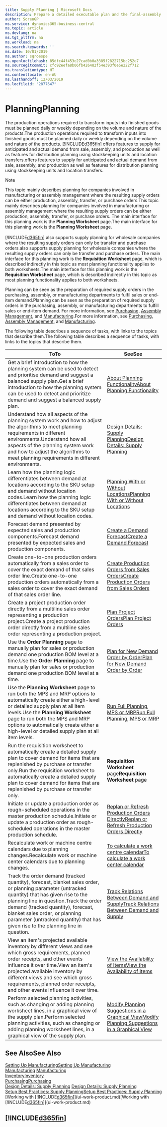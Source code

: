 ```yaml
---
title: Supply Planning | Microsoft Docs
description: Prepare a detailed executable plan and the final-assembly production schedule for sales and production demand.
author: SorenGP
ms.service: dynamics365-business-central
ms.topic: article
ms.devlang: na
ms.tgt_pltfrm: na
ms.workload: na
ms.search.keywords: ''
ms.date: 10/01/2019
ms.author: sgroespe
ms.openlocfilehash: 85dfc44f453e27cad0b0a3385f2822715bc252e7
ms.sourcegitcommit: cfc92eefa8b06fb426482f54e393f0e6e222f712
ms.translationtype: HT
ms.contentlocale: en-AU
ms.lasthandoff: 12/03/2019
ms.locfileid: "2877647"
---
```

# <a name="planning"></a><span data-ttu-id="861c3-103">Planning</span><span class="sxs-lookup"><span data-stu-id="861c3-103">Planning</span></span>
<span data-ttu-id="861c3-104">The production operations required to transform inputs into finished goods must be planned daily or weekly depending on the volume and nature of the products.</span><span class="sxs-lookup"><span data-stu-id="861c3-104">The production operations required to transform inputs into finished goods must be planned daily or weekly depending on the volume and nature of the products.</span></span> [!INCLUDE[d365fin](includes/d365fin_md.md)] <span data-ttu-id="861c3-105">offers features to supply for anticipated and actual demand from sale, assembly, and production as well as features for distribution planning using stockkeeping units and location transfers.</span><span class="sxs-lookup"><span data-stu-id="861c3-105">offers features to supply for anticipated and actual demand from sale, assembly, and production as well as features for distribution planning using stockkeeping units and location transfers.</span></span>

> [!NOTE]
> <span data-ttu-id="861c3-106">This topic mainly describes planning for companies involved in manufacturing or assembly management where the resulting supply orders can be either production, assembly, transfer, or purchase orders.</span><span class="sxs-lookup"><span data-stu-id="861c3-106">This topic mainly describes planning for companies involved in manufacturing or assembly management where the resulting supply orders can be either production, assembly, transfer, or purchase orders.</span></span> <span data-ttu-id="861c3-107">The main interface for this planning work is the **Planning Worksheet** page.</span><span class="sxs-lookup"><span data-stu-id="861c3-107">The main interface for this planning work is the **Planning Worksheet** page.</span></span><br /><br />
> [!INCLUDE[d365fin](includes/d365fin_md.md)] <span data-ttu-id="861c3-108">also supports supply planning for wholesale companies where the resulting supply orders can only be transfer and purchase orders.</span><span class="sxs-lookup"><span data-stu-id="861c3-108">also supports supply planning for wholesale companies where the resulting supply orders can only be transfer and purchase orders.</span></span> <span data-ttu-id="861c3-109">The main interface for this planning work is the **Requisition Worksheet** page, which is described indirectly in this topic as most planning functionality applies to both worksheets.</span><span class="sxs-lookup"><span data-stu-id="861c3-109">The main interface for this planning work is the **Requisition Worksheet** page, which is described indirectly in this topic as most planning functionality applies to both worksheets.</span></span>

<span data-ttu-id="861c3-110">Planning can be seen as the preparation of required supply orders in the purchasing, assembly, or manufacturing departments to fulfil sales or end-item demand.</span><span class="sxs-lookup"><span data-stu-id="861c3-110">Planning can be seen as the preparation of required supply orders in the purchasing, assembly, or manufacturing departments to fulfill sales or end-item demand.</span></span> <span data-ttu-id="861c3-111">For more information, see [Purchasing](purchasing-manage-purchasing.md), [Assembly Management](assembly-assemble-items.md), and [Manufacturing](production-manage-manufacturing.md).</span><span class="sxs-lookup"><span data-stu-id="861c3-111">For more information, see [Purchasing](purchasing-manage-purchasing.md), [Assembly Management](assembly-assemble-items.md), and [Manufacturing](production-manage-manufacturing.md).</span></span>

<span data-ttu-id="861c3-112">The following table describes a sequence of tasks, with links to the topics that describe them.</span><span class="sxs-lookup"><span data-stu-id="861c3-112">The following table describes a sequence of tasks, with links to the topics that describe them.</span></span>   

|<span data-ttu-id="861c3-113">**To**</span><span class="sxs-lookup"><span data-stu-id="861c3-113">**To**</span></span>|<span data-ttu-id="861c3-114">**See**</span><span class="sxs-lookup"><span data-stu-id="861c3-114">**See**</span></span>|  
|------------|-------------|  
|<span data-ttu-id="861c3-115">Get a brief introduction to how the planning system can be used to detect and prioritise demand and suggest a balanced supply plan.</span><span class="sxs-lookup"><span data-stu-id="861c3-115">Get a brief introduction to how the planning system can be used to detect and prioritize demand and suggest a balanced supply plan.</span></span>|[<span data-ttu-id="861c3-116">About Planning Functionality</span><span class="sxs-lookup"><span data-stu-id="861c3-116">About Planning Functionality</span></span>](production-about-planning-functionality.md)|
|<span data-ttu-id="861c3-117">Understand how all aspects of the planning system work and how to adjust the algorithms to meet planning requirements in different environments.</span><span class="sxs-lookup"><span data-stu-id="861c3-117">Understand how all aspects of the planning system work and how to adjust the algorithms to meet planning requirements in different environments.</span></span>|[<span data-ttu-id="861c3-118">Design Details: Supply Planning</span><span class="sxs-lookup"><span data-stu-id="861c3-118">Design Details: Supply Planning</span></span>](design-details-supply-planning.md)|
|<span data-ttu-id="861c3-119">Learn how the planning logic differentiates between demand at locations according to the SKU setup and demand without location codes.</span><span class="sxs-lookup"><span data-stu-id="861c3-119">Learn how the planning logic differentiates between demand at locations according to the SKU setup and demand without location codes.</span></span>|[<span data-ttu-id="861c3-120">Planning With or Without Locations</span><span class="sxs-lookup"><span data-stu-id="861c3-120">Planning With or Without Locations</span></span>](production-planning-with-without-locations.md)|
|<span data-ttu-id="861c3-121">Forecast demand presented by expected sales and production components.</span><span class="sxs-lookup"><span data-stu-id="861c3-121">Forecast demand presented by expected sales and production components.</span></span>|[<span data-ttu-id="861c3-122">Create a Demand Forecast</span><span class="sxs-lookup"><span data-stu-id="861c3-122">Create a Demand Forecast</span></span>](production-how-to-create-a-forecast.md)|  
|<span data-ttu-id="861c3-123">Create one-to-one production orders automatically from a sales order to cover the exact demand of that sales order line.</span><span class="sxs-lookup"><span data-stu-id="861c3-123">Create one-to-one production orders automatically from a sales order to cover the exact demand of that sales order line.</span></span>|[<span data-ttu-id="861c3-124">Create Production Orders from Sales Orders</span><span class="sxs-lookup"><span data-stu-id="861c3-124">Create Production Orders from Sales Orders</span></span>](production-how-to-create-production-orders-from-sales-orders.md)|
|<span data-ttu-id="861c3-125">Create a project production order directly from a multiline sales order representing a production project.</span><span class="sxs-lookup"><span data-stu-id="861c3-125">Create a project production order directly from a multiline sales order representing a production project.</span></span>|[<span data-ttu-id="861c3-126">Plan Project Orders</span><span class="sxs-lookup"><span data-stu-id="861c3-126">Plan Project Orders</span></span>](production-how-to-plan-project-orders.md)|
|<span data-ttu-id="861c3-127">Use the **Order Planning** page to manually plan for sales or production demand one production BOM level at a time.</span><span class="sxs-lookup"><span data-stu-id="861c3-127">Use the **Order Planning** page to manually plan for sales or production demand one production BOM level at a time.</span></span>|[<span data-ttu-id="861c3-128">Plan for New Demand Order by Order</span><span class="sxs-lookup"><span data-stu-id="861c3-128">Plan for New Demand Order by Order</span></span>](production-how-to-plan-for-new-demand.md)|
|<span data-ttu-id="861c3-129">Use the **Planning Worksheet** page to run both the MPS and MRP options to automatically create either a high-level or detailed supply plan at all item levels.</span><span class="sxs-lookup"><span data-stu-id="861c3-129">Use the **Planning Worksheet** page to run both the MPS and MRP options to automatically create either a high-level or detailed supply plan at all item levels.</span></span>|[<span data-ttu-id="861c3-130">Run Full Planning, MPS or MRP</span><span class="sxs-lookup"><span data-stu-id="861c3-130">Run Full Planning, MPS or MRP</span></span>](production-how-to-run-mps-and-mrp.md)|
|<span data-ttu-id="861c3-131">Run the requisition worksheet to automatically create a detailed supply plan to cover demand for items that are replenished by purchase or transfer only.</span><span class="sxs-lookup"><span data-stu-id="861c3-131">Run the requisition worksheet to automatically create a detailed supply plan to cover demand for items that are replenished by purchase or transfer only.</span></span>|<span data-ttu-id="861c3-132">**Requisition Worksheet** page</span><span class="sxs-lookup"><span data-stu-id="861c3-132">**Requisition Worksheet** page</span></span>|  
|<span data-ttu-id="861c3-133">Initiate or update a production order as rough-scheduled operations in the master production schedule.</span><span class="sxs-lookup"><span data-stu-id="861c3-133">Initiate or update a production order as rough-scheduled operations in the master production schedule.</span></span>|[<span data-ttu-id="861c3-134">Replan or Refresh Production Orders Directly</span><span class="sxs-lookup"><span data-stu-id="861c3-134">Replan or Refresh Production Orders Directly</span></span>](production-how-to-replan-refresh-production-orders.md)|
|<span data-ttu-id="861c3-135">Recalculate work or machine centre calendars due to planning changes.</span><span class="sxs-lookup"><span data-stu-id="861c3-135">Recalculate work or machine center calendars due to planning changes.</span></span>|[<span data-ttu-id="861c3-136">To calculate a work centre calendar</span><span class="sxs-lookup"><span data-stu-id="861c3-136">To calculate a work center calendar</span></span>](production-how-to-create-work-center-calendars.md#to-calculate-a-work-center-calendar)|
|<span data-ttu-id="861c3-137">Track the order demand (tracked quantity), forecast, blanket sales order, or planning parameter (untracked quantity) that has given rise to the planning line in question.</span><span class="sxs-lookup"><span data-stu-id="861c3-137">Track the order demand (tracked quantity), forecast, blanket sales order, or planning parameter (untracked quantity) that has given rise to the planning line in question.</span></span>|[<span data-ttu-id="861c3-138">Track Relations Between Demand and Supply</span><span class="sxs-lookup"><span data-stu-id="861c3-138">Track Relations Between Demand and Supply</span></span>](production-how-track-demand-supply.md)|
|<span data-ttu-id="861c3-139">View an item's projected available inventory by different views and see which gross requirements, planned order receipts, and other events influence it over time.</span><span class="sxs-lookup"><span data-stu-id="861c3-139">View an item's projected available inventory by different views and see which gross requirements, planned order receipts, and other events influence it over time.</span></span>|[<span data-ttu-id="861c3-140">View the Availability of Items</span><span class="sxs-lookup"><span data-stu-id="861c3-140">View the Availability of Items</span></span>](inventory-how-availability-overview.md)|  
|<span data-ttu-id="861c3-141">Perform selected planning activities, such as changing or adding planning worksheet lines, in a graphical view of the supply plan.</span><span class="sxs-lookup"><span data-stu-id="861c3-141">Perform selected planning activities, such as changing or adding planning worksheet lines, in a graphical view of the supply plan.</span></span>|[<span data-ttu-id="861c3-142">Modify Planning Suggestions in a Graphical View</span><span class="sxs-lookup"><span data-stu-id="861c3-142">Modify Planning Suggestions in a Graphical View</span></span>](production-how-to-modify-planning-suggestions-in-a-graphical-view.md)|

## <a name="see-also"></a><span data-ttu-id="861c3-143">See Also</span><span class="sxs-lookup"><span data-stu-id="861c3-143">See Also</span></span>
[<span data-ttu-id="861c3-144">Setting Up Manufacturing</span><span class="sxs-lookup"><span data-stu-id="861c3-144">Setting Up Manufacturing</span></span>](production-configure-production-processes.md)  
<span data-ttu-id="861c3-145">[Manufacturing](production-manage-manufacturing.md)  </span><span class="sxs-lookup"><span data-stu-id="861c3-145">[Manufacturing](production-manage-manufacturing.md)  </span></span>  
[<span data-ttu-id="861c3-146">Inventory</span><span class="sxs-lookup"><span data-stu-id="861c3-146">Inventory</span></span>](inventory-manage-inventory.md)  
[<span data-ttu-id="861c3-147">Purchasing</span><span class="sxs-lookup"><span data-stu-id="861c3-147">Purchasing</span></span>](purchasing-manage-purchasing.md)  
<span data-ttu-id="861c3-148">[Design Details: Supply Planning](design-details-supply-planning.md) </span><span class="sxs-lookup"><span data-stu-id="861c3-148">[Design Details: Supply Planning](design-details-supply-planning.md) </span></span>  
[<span data-ttu-id="861c3-149">Setup Best Practices: Supply Planning</span><span class="sxs-lookup"><span data-stu-id="861c3-149">Setup Best Practices: Supply Planning</span></span>](setup-best-practices-supply-planning.md)  
<span data-ttu-id="861c3-150">[Working with [!INCLUDE[d365fin](includes/d365fin_md.md)]](ui-work-product.md)</span><span class="sxs-lookup"><span data-stu-id="861c3-150">[Working with [!INCLUDE[d365fin](includes/d365fin_md.md)]](ui-work-product.md)</span></span>

## [!INCLUDE[d365fin](includes/free_trial_md.md)]  
